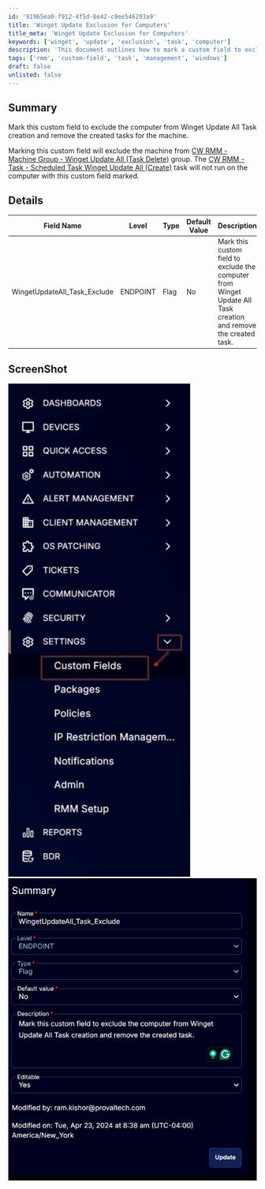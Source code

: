 ```yaml
---
id: '91965ea0-f912-4f5d-8e42-c9ee546293a9'
title: 'Winget Update Exclusion for Computers'
title_meta: 'Winget Update Exclusion for Computers'
keywords: ['winget', 'update', 'exclusion', 'task', 'computer']
description: 'This document outlines how to mark a custom field to exclude a computer from the Winget Update All Task creation in ConnectWise RMM. It provides details on the specific field, its properties, and how to manage tasks related to Winget updates for machines.'
tags: ['rmm', 'custom-field', 'task', 'management', 'windows']
draft: false
unlisted: false
---
```

## Summary

Mark this custom field to exclude the computer from Winget Update All Task creation and remove the created tasks for the machine.

Marking this custom field will exclude the machine from [CW RMM - Machine Group - Winget Update All (Task Delete)](https://proval.itglue.com/DOC-5078775-15702936) group. The [CW RMM - Task - Scheduled Task Winget Update All (Create)](https://proval.itglue.com/DOC-5078775-15702931) task will not run on the computer with this custom field marked.

## Details

| Field Name                        | Level    | Type | Default Value | Description                                                                 | Editable |
|-----------------------------------|----------|------|---------------|-----------------------------------------------------------------------------|----------|
| WingetUpdateAll_Task_Exclude      | ENDPOINT | Flag | No            | Mark this custom field to exclude the computer from Winget Update All Task creation and remove the created task. | Yes      |

## ScreenShot

![Screenshot 1](../../../static/img/EndPoint---WingetUpdateAll_Task_Exclude/image_1.png) ![Screenshot 2](../../../static/img/EndPoint---WingetUpdateAll_Task_Exclude/image_2.png)






